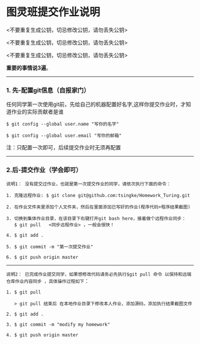
# 图灵班提交作业说明

<不要重复生成公钥，切忌修改公钥，请勿丢失公钥>

<不要重复生成公钥，切忌修改公钥，请勿丢失公钥>

<不要重复生成公钥，切忌修改公钥，请勿丢失公钥>

**重要的事情说3遍**。

----
### 1. 先-配置git信息（自报家门）
任何同学第一次使用git前，先给自己的机器配置好名字,这样你提交作业时，才知道作业的实际贡献者是谁

`$ git config --global user.name "写你的名字"`

`$ git config --global user.email "写你的邮箱"`

注：只配置一次即可，后续提交作业时无须再配置

-----

### 2.后-提交作业（学会即可）
`说明1： 没有提交过作业，也就是第一次提交作业的同学，请依次执行下面的命令：`
```
1. 克隆远程作业: $ git clone git@github.com:tsingke/Homework_Turing.git 

2. 在作业文件夹里添加个人文件夹，然后在里面添加已写好的作业(程序代码+程序结果截图)

3. 切换到集体作业目录，在该目录下右键打开git bash here，接着做个远程作业同步：
   $ git pull   <同步远程作业> ，一般会很快！
 
4. $ git add .  

5. $ git commit -m "第一次提交作业"

6. $ git push origin master

```
-----

`说明2： 已完成作业提交同学，如果想修改代码请务必先执行$git pull 命令 以保持和远端仓库作业内容同步 ，具体操作过程如下`：

```
1. $ git pull

   > git pull 结束后 在本地作业目录下修改本人作业，添加源码，添加执行结果截图文件

2. $ git add .

3. $ git commit -m "modify my homework"

4. $ git push origin master

```
